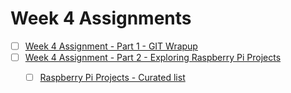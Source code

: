 # Week 4 Assignments

* [ ] [Week 4 Assignment - Part 1 - GIT Wrapup](week-4-assignments.md)
* [ ] [Week 4 Assignment - Part 2 - Exploring Raspberry Pi Projects](week-4-assignments-part-2/)
  * [ ] [Raspberry Pi Projects - Curated list](week-4-assignments-part-2/raspberry-pi-projects.md)

